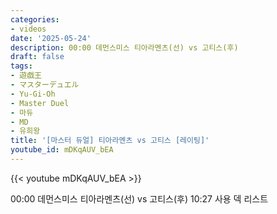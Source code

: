 ```yaml
---
categories:
- videos
date: '2025-05-24'
description: 00:00 데먼스미스 티아라멘츠(선) vs 고티스(후)
draft: false
tags:
- 遊戯王
- マスターデュエル
- Yu-Gi-Oh
- Master Duel
- 마듀
- MD
- 유희왕
title: '[마스터 듀얼] 티아라멘츠 vs 고티스 [레이팅]'
youtube_id: mDKqAUV_bEA
---
```



{{< youtube mDKqAUV_bEA >}}

00:00 데먼스미스 티아라멘츠(선) vs 고티스(후)
10:27 사용 덱 리스트